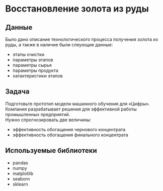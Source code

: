 # Восстановление золота из руды

## Данные
Было дано описание технологического процесса получения золота из руды, а также в наличие были слеующие данные:
- этапы очистки
- параметры этапов
- параметры сырья
- параметры продукта
- хатактеристики этапов

## Задача
Подготовьте прототип модели машинного обучения для «Цифры». Компания разрабатывает решения для эффективной работы промышленных предприятий.\
Нужно спрогнозировать две величины:
- эффективность обогащения чернового концентрата 
- эффективность обогащения финального концентрата

## Используемые библиотеки
- pandas
- numpy
- matplotlib
- seaborn
- sklearn


